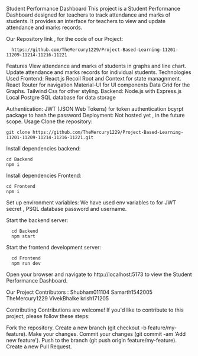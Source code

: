 Student Performance Dashboard
This project is a Student Performance Dashboard designed for teachers to track attendance and marks of students. It provides an interface for teachers to view and update attendance and marks records.

Our Repository link , for the code of our Project:

      https://github.com/TheMercury1229/Project-Based-Learning-11201-11209-11214-11216-11221
Features
      View attendance and marks of students in graphs and line chart.
      Update attendance and marks records for individual students.
Technologies Used
Frontend:
      React.js
      Recoil Root and Context for state managnment.
      React Router for navigation
      Material-UI for UI components
      Data Grid for the Graphs.
      Tailwind Css for other styling.
Backend:
      Node.js with Express.js
      Local Postgre SQL database for data storage
      
Authentication:
      JWT (JSON Web Tokens) for token authentication
      bcyrpt package to hash the password
Deployment:
      Not hosted yet , in the future scope.
Usage
Clone the repository:

    git clone https://github.com/TheMercury1229/Project-Based-Learning-11201-11209-11214-11216-11221.git 
                                                                        
Install dependencies backend:

    cd Backend 
    npm i
    
Install dependencies Frontend:

    cd Frontend 
    npm i 
    
Set up environment variables:
    We have used env variables to for JWT secret , PSQL database password and username.
    
Start the backend server:

      cd Backend
      npm start
      
Start the frontend development server:

      cd Frontend 
      npm run dev
      
Open your browser and navigate to http://localhost:5173 to view the Student Performance Dashboard.


Our Project Contributors :
    Shubham011104
    Samarth1542005
    TheMercury1229
    VivekBhalke
    krish171205

Contributing
Contributions are welcome! If you'd like to contribute to this project, please follow these steps:

Fork the repository.
Create a new branch (git checkout -b feature/my-feature).
Make your changes.
Commit your changes (git commit -am 'Add new feature').
Push to the branch (git push origin feature/my-feature).
Create a new Pull Request.


